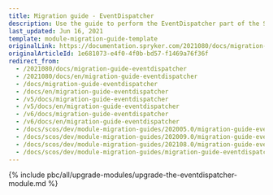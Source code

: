 ```yaml
---
title: Migration guide - EventDispatcher
description: Use the guide to perform the EventDispatcher part of the Silex Migration Effort.
last_updated: Jun 16, 2021
template: module-migration-guide-template
originalLink: https://documentation.spryker.com/2021080/docs/migration-guide-eventdispatcher
originalArticleId: 1e681073-e4f0-4f0b-bd57-f1469a76f36f
redirect_from:
  - /2021080/docs/migration-guide-eventdispatcher
  - /2021080/docs/en/migration-guide-eventdispatcher
  - /docs/migration-guide-eventdispatcher
  - /docs/en/migration-guide-eventdispatcher
  - /v5/docs/migration-guide-eventdispatcher
  - /v5/docs/en/migration-guide-eventdispatcher
  - /v6/docs/migration-guide-eventdispatcher
  - /v6/docs/en/migration-guide-eventdispatcher
  - /docs/scos/dev/module-migration-guides/202005.0/migration-guide-eventdispatcher.html
  - /docs/scos/dev/module-migration-guides/202009.0/migration-guide-eventdispatcher.html
  - /docs/scos/dev/module-migration-guides/202108.0/migration-guide-eventdispatcher.html
  - /docs/scos/dev/module-migration-guides/migration-guide-eventdispatcher.html
---
```


{% include pbc/all/upgrade-modules/upgrade-the-eventdispatcher-module.md %} <!-- To edit, see /_includes/pbc/all/upgrade-modules/upgrade-the-eventdispatcher-module.md -->
